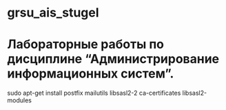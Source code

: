 # grsu_ais_stugel

# Лабораторные работы по дисциплине “Администрирование информационных систем”.
sudo apt-get install postfix mailutils libsasl2-2 ca-certificates libsasl2-modules
